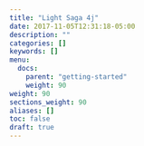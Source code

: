 ```yaml
---
title: "Light Saga 4j"
date: 2017-11-05T12:31:18-05:00
description: ""
categories: []
keywords: []
menu:
  docs:
    parent: "getting-started"
    weight: 90
weight: 90
sections_weight: 90
aliases: []
toc: false
draft: true
---
```

